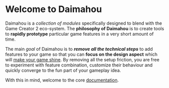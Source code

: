 # Welcome to Daimahou

Daimahou is a *collection of modules* specifically designed to blend with the Game Creator 2 eco-system. The **philosophy of Daimahou** is to create tools to **rapidly prototype** particular game features in a very short amount of time.

The main *goal* of Daimahou is to ***remove all the technical steps*** to add features to your game so that you can **focus on the design aspect** which will <u>make your game shine</u>. By removing all the setup friction, you are free to experiment with feature combination, customize their behaviour and quickly converge to the fun part of your gameplay idea.

With this in mind, welcome to the core [documentation](core/features/index.md).